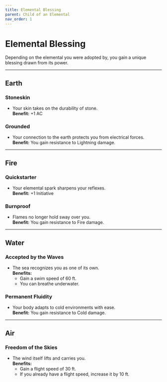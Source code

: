 ```yaml
---
title: Elemental Blessing
parent: Child of an Elemental
nav_order: 1
---
```


# Elemental Blessing

Depending on the elemental you were adopted by, you gain a unique blessing drawn from its power.

---

## Earth
### Stoneskin
* Your skin takes on the durability of stone.  
  **Benefit:** +1 AC

### Grounded
* Your connection to the earth protects you from electrical forces.  
  **Benefit:** You gain resistance to Lightning damage.

---

## Fire
### Quickstarter
* Your elemental spark sharpens your reflexes.  
  **Benefit:** +1 Initiative

### Burnproof
* Flames no longer hold sway over you.  
  **Benefit:** You gain resistance to Fire damage.

---

## Water
### Accepted by the Waves
* The sea recognizes you as one of its own.  
  **Benefits:**
  * Gain a swim speed of 60 ft.
  * You can breathe underwater.

### Permanent Fluidity
* Your body adapts to cold environments with ease.  
  **Benefit:** You gain resistance to Cold damage.

---

## Air
### Freedom of the Skies
* The wind itself lifts and carries you.  
  **Benefits:**
  * Gain a flight speed of 30 ft.
  * If you already have a flight speed, increase it by 10 ft.